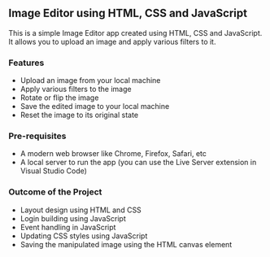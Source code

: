 ## Image Editor using HTML, CSS and JavaScript

This is a simple Image Editor app created using HTML, CSS and JavaScript. It allows you to upload an image and apply various filters to it.

### Features

- Upload an image from your local machine
- Apply various filters to the image
- Rotate or flip the image
- Save the edited image to your local machine
- Reset the image to its original state

### Pre-requisites

- A modern web browser like Chrome, Firefox, Safari, etc
- A local server to run the app (you can use the Live Server extension in Visual Studio Code)

### Outcome of the Project

- Layout design using HTML and CSS
- Login building using JavaScript
- Event handling in JavaScript
- Updating CSS styles using JavaScript
- Saving the manipulated image using the HTML canvas element

